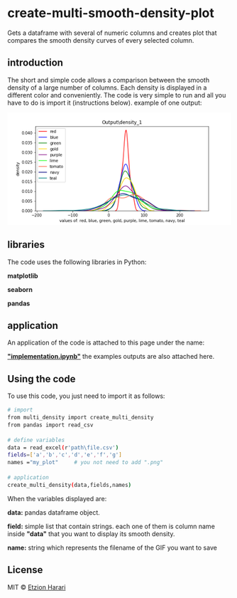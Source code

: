 # create-multi-smooth-density-plot
Gets a  dataframe with several of numeric columns and creates plot that compares the smooth density curves of every selected column.

## introduction
The short and simple code allows a comparison between the smooth density of a large number of columns. Each density is displayed in a different color and conveniently. The code is very simple to run and all you have to do is import it (instructions below). example of one output:

![example](https://github.com/EtzionData/create-multi-smooth-density-plot/blob/master/Output/density_1.png)

## libraries
The code uses the following libraries in Python:

**matplotlib**

**seaborn**

**pandas**

## application
An application of the code is attached to this page under the name: 

[**"implementation.ipynb"**](https://github.com/EtzionData/create-multi-smooth-density-plot/blob/master/implementation.ipynb)
the examples outputs are also attached here.

## Using the code
To use this code, you just need to import it as follows:
``` sh
# import
from multi_density import create_multi_density
from pandas import read_csv

# define variables
data = read_excel(r'path\file.csv')
fields=['a','b','c','d','e','f','g']
names ="my_plot"     # you not need to add ".png"

# application
create_multi_density(data,fields,names)

```

When the variables displayed are:

**data:** pandas dataframe object.

**field:** simple list that contain strings. each one of them is column name inside **"data"** that you want to display its smooth density.

**name:** string which represents the filename of the GIF you want to save

## License
MIT © [Etzion Harari](https://github.com/EtzionData)

